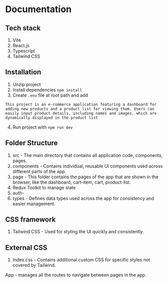 # Documentation

## Tech stack
1. Vite
2. React.js
3. Typescript
4. Tailwind CSS

## Installation

1. Unzip project
2. Install dependencies `npm install`
3. Create `.env` file at root path and add

```
This project is an e-commerce application featuring a dashboard for adding new products and a product list for viewing them. Users can easily input product details, including names and images, which are dynamically displayed in the product list

```

4. Run project with `npm run dev`

## Folder Structure

1. src - The main directory that contains all application code, components, pages.
2. components - Contains individual, reusable UI components used across different parts of the app.
3. page - This folder contains the pages of the app that are shown in the browser, like the dashboard, cart-item, cart, product-list.
4. Redux Toolkit to manage state
5. auth-
5. types - Defines data types used across the app for consistency and easier management.

## CSS framework

1. Tailwind CSS - Used for styling the UI quickly and consistently.

## External CSS

1. Index.css - Contains additional custom CSS for specific styles not covered by Tailwind.

App - manages all the routes to navigate between pages in the app.
